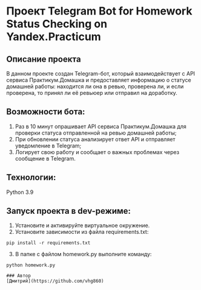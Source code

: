 # Проект Telegram Bot for Homework Status Checking on Yandex.Practicum 

## Описание проекта 
 
В данном проекте создан Telegram-бот, который взаимодействует с API сервиса Практикум.Домашка и предоставляет информацию о статусе домашней работы: находится ли она в ревью, проверена ли, и если проверена, то принял ли её ревьюер или отправил на доработку.
 
## Возможности бота: 
 
1. Раз в 10 минут опрашивает API сервиса Практикум.Домашка для проверки статуса отправленной на ревью домашней работы;
2. При обновлении статуса анализирует ответ API и отправляет уведомление в Telegram;
3. Логирует свою работу и сообщает о важных проблемах через сообщение в Telegram.

## Технологии:
Python 3.9

## Запуск проекта в dev-режиме:

1. Установите и активируйте виртуальное окружение.
2. Установите зависимости из файла requirements.txt:
```
pip install -r requirements.txt
```
3. В папке с файлом homework.py выполните команду:
```
python homework.py

### Автор 
[Дмитрий](https://github.com/vhg860)
